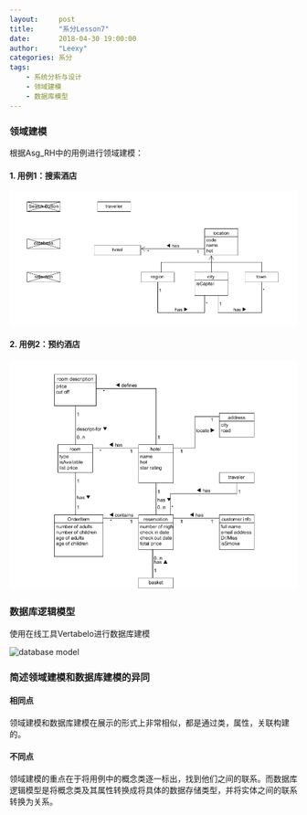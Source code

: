 ```yaml
---
layout:     post
title:      "系分Lesson7"
date:       2018-04-30 19:00:00
author:     "Leexy"
categories: 系分
tags:
    - 系统分析与设计
    - 领域建模
    - 数据库模型
---
```


### 领域建模

根据Asg_RH中的用例进行领域建模：
#### 1. 用例1：搜索酒店

  ![domain_model_1](/assets/img/post_img/2018-04-29-Lesson7/domain_model_1.png)

#### 2. 用例2：预约酒店

  ![domain_model_2](/assets/img/post_img/2018-04-29-Lesson7/domain_model_2.png)

### 数据库逻辑模型
  使用在线工具Vertabelo进行数据库建模

  ![database model](../asset/img/post_img/2018-04-29-Lesson7/Hotel_ER.png)

### 简述领域建模和数据库建模的异同

#### 相同点
  领域建模和数据库建模在展示的形式上非常相似，都是通过类，属性，关联构建的。

#### 不同点
  领域建模的重点在于将用例中的概念类逐一标出，找到他们之间的联系。而数据库逻辑模型是将概念类及其属性转换成将具体的数据存储类型，并将实体之间的联系转换为关系。
